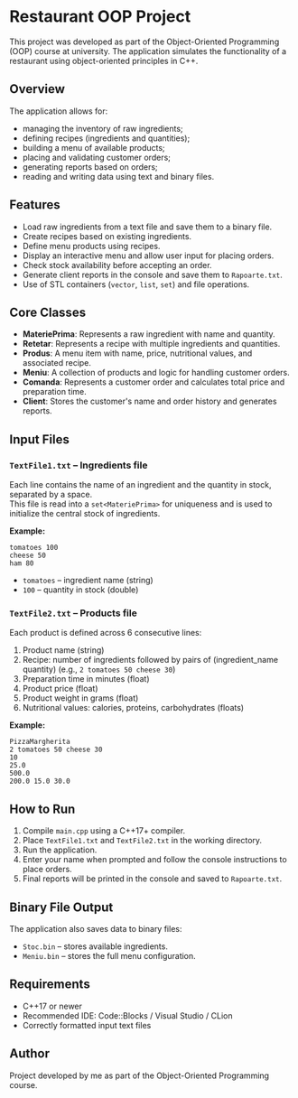 # Restaurant OOP Project

This project was developed as part of the Object-Oriented Programming (OOP) course at university. The application simulates the functionality of a restaurant using object-oriented principles in C++.

## Overview

The application allows for:

- managing the inventory of raw ingredients;
- defining recipes (ingredients and quantities);
- building a menu of available products;
- placing and validating customer orders;
- generating reports based on orders;
- reading and writing data using text and binary files.

## Features

- Load raw ingredients from a text file and save them to a binary file.
- Create recipes based on existing ingredients.
- Define menu products using recipes.
- Display an interactive menu and allow user input for placing orders.
- Check stock availability before accepting an order.
- Generate client reports in the console and save them to `Rapoarte.txt`.
- Use of STL containers (`vector`, `list`, `set`) and file operations.

## Core Classes

- **MateriePrima**: Represents a raw ingredient with name and quantity.
- **Retetar**: Represents a recipe with multiple ingredients and quantities.
- **Produs**: A menu item with name, price, nutritional values, and associated recipe.
- **Meniu**: A collection of products and logic for handling customer orders.
- **Comanda**: Represents a customer order and calculates total price and preparation time.
- **Client**: Stores the customer's name and order history and generates reports.

## Input Files

### `TextFile1.txt` – Ingredients file

Each line contains the name of an ingredient and the quantity in stock, separated by a space.  
This file is read into a `set<MateriePrima>` for uniqueness and is used to initialize the central stock of ingredients.

**Example:**
```
tomatoes 100
cheese 50
ham 80
```

- `tomatoes` – ingredient name (string)
- `100` – quantity in stock (double)

### `TextFile2.txt` – Products file

Each product is defined across 6 consecutive lines:

1. Product name (string)
2. Recipe: number of ingredients followed by pairs of (ingredient_name quantity) (e.g., `2 tomatoes 50 cheese 30`)
3. Preparation time in minutes (float)
4. Product price (float)
5. Product weight in grams (float)
6. Nutritional values: calories, proteins, carbohydrates (floats)

**Example:**
```
PizzaMargherita
2 tomatoes 50 cheese 30
10
25.0
500.0
200.0 15.0 30.0
```

## How to Run

1. Compile `main.cpp` using a C++17+ compiler.
2. Place `TextFile1.txt` and `TextFile2.txt` in the working directory.
3. Run the application.
4. Enter your name when prompted and follow the console instructions to place orders.
5. Final reports will be printed in the console and saved to `Rapoarte.txt`.

## Binary File Output

The application also saves data to binary files:
- `Stoc.bin` – stores available ingredients.
- `Meniu.bin` – stores the full menu configuration.

## Requirements

- C++17 or newer
- Recommended IDE: Code::Blocks / Visual Studio / CLion
- Correctly formatted input text files

## Author

Project developed by me as part of the Object-Oriented Programming course.
